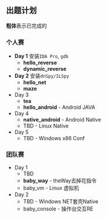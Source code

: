 ## 出题计划
**粗体**表示已完成的
### 个人赛
- **Day 1** 安装`IDA Pro`, `gdb`
  - **hello_reverse**
  - **dynamic_reverse**
- **Day 2** 安装`dnSpy/ILSpy`
  - **hello_net**
  - **maze**
- Day 3
  - **tea**
  - **hello_android** - Android JAVA
- Day 4
  - **native_android** - Android Native
  - TBD - Linux Native
- Day 5
  - TBD - Windows x86 Conf

### 团队赛
- Day 1
  - TBD
  - **baby_way** - theWay去掉花指令
  - baby_vm - Linux 虚拟机
- Day 2
  - TBD - Windows NET套壳Native
  - baby_console - 操作台交互RE